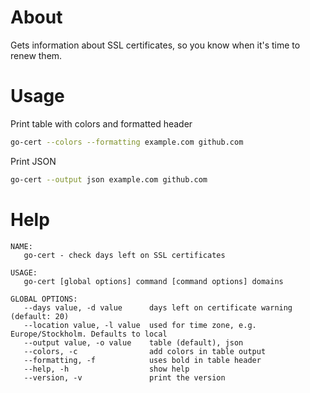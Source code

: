 # About

Gets information about SSL certificates, so you know when it's time to renew them.

# Usage

Print table with colors and formatted header

```bash
go-cert --colors --formatting example.com github.com
```

Print JSON

```bash
go-cert --output json example.com github.com
```

# Help
```
NAME:
   go-cert - check days left on SSL certificates

USAGE:
   go-cert [global options] command [command options] domains

GLOBAL OPTIONS:
   --days value, -d value      days left on certificate warning (default: 20)
   --location value, -l value  used for time zone, e.g. Europe/Stockholm. Defaults to local
   --output value, -o value    table (default), json
   --colors, -c                add colors in table output
   --formatting, -f            uses bold in table header
   --help, -h                  show help
   --version, -v               print the version
```
